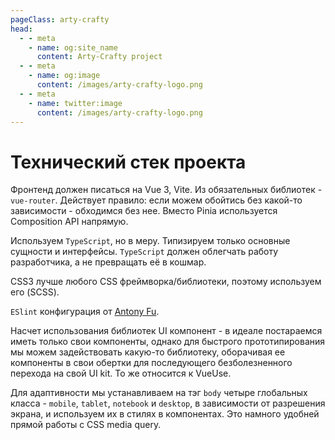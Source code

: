 ```yaml
---
pageClass: arty-crafty
head:
  - - meta
    - name: og:site_name
      content: Arty-Crafty project
  - - meta
    - name: og:image
      content: /images/arty-crafty-logo.png
  - - meta
    - name: twitter:image
      content: /images/arty-crafty-logo.png
---
```


# Технический стек проекта

Фронтенд должен писаться на Vue 3, Vite. Из обязательных библиотек - `vue-router`. Действует правило: если можем обойтись без какой-то зависимости - обходимся без нее. Вместо Pinia используется Composition API напрямую.

Используем `TypeScript`, но в меру. Типизируем только основные сущности и интерфейсы. `TypeScript` должен облегчать работу разработчика, а не превращать её в кошмар.

CSS3 лучше любого CSS фреймворка/библиотеки, поэтому используем его (SCSS).

`ESlint` конфигурация от [Antony Fu](https://github.com/antfu/eslint-config).

Насчет использования библиотек UI компонент - в идеале постараемся иметь только свои компоненты, однако для быстрого прототипирования мы можем задействовать какую-то библиотеку, оборачивая ее компоненты в свои обертки для последующего безболезненного перехода на свой UI kit. То же относится к VueUse.

Для адаптивности мы устанавливаем на тэг `body` четыре глобальных класса - `mobile`, `tablet`, `notebook` и `desktop`, в зависимости от разрешения экрана, и используем их в стилях в компонентах. Это намного удобней прямой работы с CSS media query.
